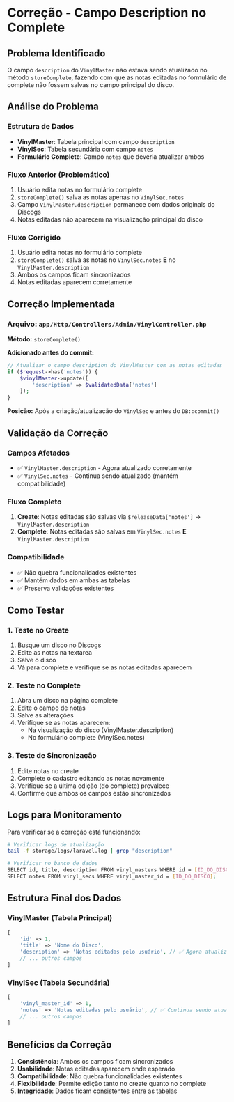 # Correção - Campo Description no Complete

## Problema Identificado
O campo `description` do `VinylMaster` não estava sendo atualizado no método `storeComplete`, fazendo com que as notas editadas no formulário de complete não fossem salvas no campo principal do disco.

## Análise do Problema

### Estrutura de Dados
- **VinylMaster**: Tabela principal com campo `description`
- **VinylSec**: Tabela secundária com campo `notes`
- **Formulário Complete**: Campo `notes` que deveria atualizar ambos

### Fluxo Anterior (Problemático)
1. Usuário edita notas no formulário complete
2. `storeComplete()` salva as notas apenas no `VinylSec.notes`
3. Campo `VinylMaster.description` permanece com dados originais do Discogs
4. Notas editadas não aparecem na visualização principal do disco

### Fluxo Corrigido
1. Usuário edita notas no formulário complete
2. `storeComplete()` salva as notas no `VinylSec.notes` **E** no `VinylMaster.description`
3. Ambos os campos ficam sincronizados
4. Notas editadas aparecem corretamente

## Correção Implementada

### Arquivo: `app/Http/Controllers/Admin/VinylController.php`

**Método:** `storeComplete()`

**Adicionado antes do commit:**
```php
// Atualizar o campo description do VinylMaster com as notas editadas
if ($request->has('notes')) {
    $vinylMaster->update([
        'description' => $validatedData['notes']
    ]);
}
```

**Posição:** Após a criação/atualização do `VinylSec` e antes do `DB::commit()`

## Validação da Correção

### Campos Afetados
- ✅ `VinylMaster.description` - Agora atualizado corretamente
- ✅ `VinylSec.notes` - Continua sendo atualizado (mantém compatibilidade)

### Fluxo Completo
1. **Create**: Notas editadas são salvas via `$releaseData['notes']` → `VinylMaster.description`
2. **Complete**: Notas editadas são salvas em `VinylSec.notes` **E** `VinylMaster.description`

### Compatibilidade
- ✅ Não quebra funcionalidades existentes
- ✅ Mantém dados em ambas as tabelas
- ✅ Preserva validações existentes

## Como Testar

### 1. Teste no Create
1. Busque um disco no Discogs
2. Edite as notas na textarea
3. Salve o disco
4. Vá para complete e verifique se as notas editadas aparecem

### 2. Teste no Complete
1. Abra um disco na página complete
2. Edite o campo de notas
3. Salve as alterações
4. Verifique se as notas aparecem:
   - Na visualização do disco (VinylMaster.description)
   - No formulário complete (VinylSec.notes)

### 3. Teste de Sincronização
1. Edite notas no create
2. Complete o cadastro editando as notas novamente
3. Verifique se a última edição (do complete) prevalece
4. Confirme que ambos os campos estão sincronizados

## Logs para Monitoramento

Para verificar se a correção está funcionando:
```bash
# Verificar logs de atualização
tail -f storage/logs/laravel.log | grep "description"

# Verificar no banco de dados
SELECT id, title, description FROM vinyl_masters WHERE id = [ID_DO_DISCO];
SELECT notes FROM vinyl_secs WHERE vinyl_master_id = [ID_DO_DISCO];
```

## Estrutura Final dos Dados

### VinylMaster (Tabela Principal)
```php
[
    'id' => 1,
    'title' => 'Nome do Disco',
    'description' => 'Notas editadas pelo usuário', // ✅ Agora atualizado
    // ... outros campos
]
```

### VinylSec (Tabela Secundária)
```php
[
    'vinyl_master_id' => 1,
    'notes' => 'Notas editadas pelo usuário', // ✅ Continua sendo atualizado
    // ... outros campos
]
```

## Benefícios da Correção

1. **Consistência**: Ambos os campos ficam sincronizados
2. **Usabilidade**: Notas editadas aparecem onde esperado
3. **Compatibilidade**: Não quebra funcionalidades existentes
4. **Flexibilidade**: Permite edição tanto no create quanto no complete
5. **Integridade**: Dados ficam consistentes entre as tabelas
